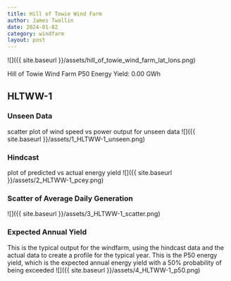```yaml
---
title: Hill of Towie Wind Farm
author: James Twallin
date: 2024-01-02
category: windfarm
layout: post
---
```

![]({{ site.baseurl }}/assets/hill_of_towie_wind_farm_lat_lons.png)

Hill of Towie Wind Farm P50 Energy Yield: 0.00 GWh

HLTWW-1
-------------
### Unseen Data 
scatter plot of wind speed vs power output for unseen data
![]({{ site.baseurl }}/assets/1_HLTWW-1_unseen.png)
### Hindcast 
plot of predicted vs actual energy yield
![]({{ site.baseurl }}/assets/2_HLTWW-1_pcey.png)
### Scatter of Average Daily Generation 

![]({{ site.baseurl }}/assets/3_HLTWW-1_scatter.png)
### Expected Annual Yield 
This is the typical output for the windfarm, using the hindcast data and the actual data to create a profile for the typical year. This is the P50 energy yield, which is the expected annual energy yield with a 50% probability of being exceeded
![]({{ site.baseurl }}/assets/4_HLTWW-1_p50.png)


